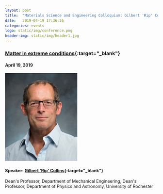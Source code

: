 ```yaml
---
layout: post
title:  "Materials Science and Engineering Colloquium: Gilbert 'Rip' Collins"
date:   2019-04-19 17:36:26
categories: events
logo: static/img/conference.png
header-img: static/img/header1.jpg
---
```


### [Matter in extreme conditions](https://matsci.columbia.edu/mse-colloquium-history){:target="_blank"}

#### April 19, 2019

![](/img/events/19-04-19-RipCollins.jpg)
#### Speaker: [Gilbert 'Rip' Collins](http://www.hajim.rochester.edu/me/people/faculty/collins_rip/index.html){:target="_blank"}
Dean's Professor, Department of Mechanical Engineering, Dean's Professor, Department of Physics and Astronomy, University of Rochester

